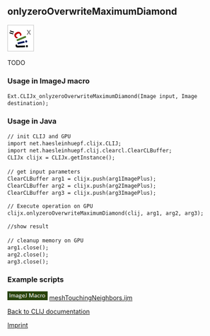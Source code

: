 ## onlyzeroOverwriteMaximumDiamond
![Image](images/mini_clijx_logo.png)

TODO

### Usage in ImageJ macro
```
Ext.CLIJx_onlyzeroOverwriteMaximumDiamond(Image input, Image destination);
```


### Usage in Java
```
// init CLIJ and GPU
import net.haesleinhuepf.clijx.CLIJ;
import net.haesleinhuepf.clij.clearcl.ClearCLBuffer;
CLIJx clijx = CLIJx.getInstance();

// get input parameters
ClearCLBuffer arg1 = clijx.push(arg1ImagePlus);
ClearCLBuffer arg2 = clijx.push(arg2ImagePlus);
ClearCLBuffer arg3 = clijx.push(arg3ImagePlus);
```

```
// Execute operation on GPU
clijx.onlyzeroOverwriteMaximumDiamond(clij, arg1, arg2, arg3);
```

```
//show result

// cleanup memory on GPU
arg1.close();
arg2.close();
arg3.close();
```




### Example scripts
<a href="https://github.com/clij/clij-advanced-filters/blob/master/src/main/macro/"><img src="images/language_macro.png" height="20"/></a> [meshTouchingNeighbors.ijm](https://github.com/clij/clij-advanced-filters/blob/master/src/main/macro/meshTouchingNeighbors.ijm)  


[Back to CLIJ documentation](https://clij.github.io/)

[Imprint](https://clij.github.io/imprint)
